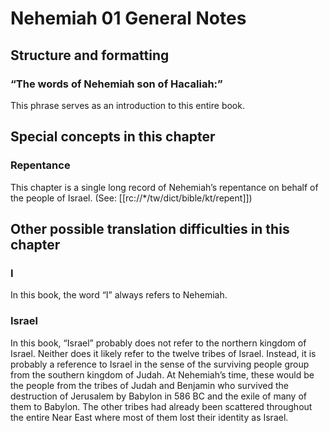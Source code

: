 # Nehemiah 01 General Notes

## Structure and formatting

### “The words of Nehemiah son of Hacaliah:”

This phrase serves as an introduction to this entire book.

## Special concepts in this chapter

### Repentance

This chapter is a single long record of Nehemiah’s repentance on behalf of the people of Israel. (See: [[rc://*/tw/dict/bible/kt/repent]])

## Other possible translation difficulties in this chapter

### I

In this book, the word “I” always refers to Nehemiah.

### Israel

In this book, “Israel” probably does not refer to the northern kingdom of Israel. Neither does it likely refer to the twelve tribes of Israel. Instead, it is probably a reference to Israel in the sense of the surviving people group from the southern kingdom of Judah. At Nehemiah’s time, these would be the people from the tribes of Judah and Benjamin who survived the destruction of Jerusalem by Babylon in 586 BC and the exile of many of them to Babylon. The other tribes had already been scattered throughout the entire Near East where most of them lost their identity as Israel.